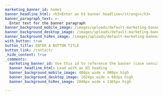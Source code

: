 ```yaml
---
marketing_banner_id: home1
banner_headline_html: <h3>Enter an h3 banner headline</strong></h3>
banner_paragraph_text: >-
  Enter text for the banner paragraph
banner_background_mobile_image: /images/uploads/default-marketing-banner-mobile.png
banner_background_desktop_image: /images/uploads/default-marketing-banner-desktop.png
banner_background_hiRes_image: /images/uploads/default-marketing-banner-hiRes.png
with_button: true
button_title: ENTER A BUTTON TITLE
button_link: /contact/
_hide_content: true
_comments:
  marketing_banner_id: Use this id to reference the banner (case sensitive)
  banner_headline_html: Lead with an H3 heading
  banner_background_mobile_image: 400px wide x 800px high
  banner_background_desktop_image: 1024px wide x 683px high
  banner_background_hiRes_image: 2048px wide x 1365px high

---
```

